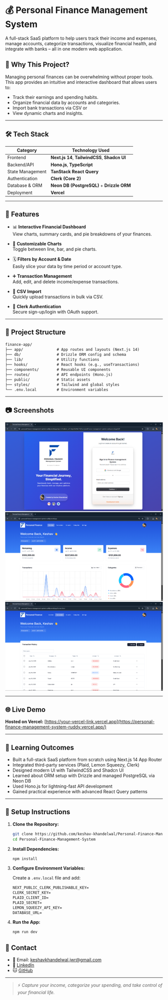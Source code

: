 # 💰 Personal Finance Management System

A full-stack SaaS platform to help users track their income and expenses, manage accounts, categorize transactions, visualize financial health, and integrate with banks – all in one modern web application.

## 🧠 Why This Project?

Managing personal finances can be overwhelming without proper tools. This app provides an intuitive and interactive dashboard that allows users to:
- Track their earnings and spending habits.
- Organize financial data by accounts and categories.
- Import bank transactions via CSV or
- View dynamic charts and insights.

---

## 🛠️ Tech Stack

| Category               | Technology Used                         |
|------------------------|------------------------------------------|
| Frontend               | **Next.js 14**, **TailwindCSS**, **Shadcn UI** |
| Backend/API            | **Hono.js**, **TypeScript**              |
| State Management       | **TanStack React Query**                |
| Authentication         | **Clerk (Core 2)**                      |
| Database & ORM         | **Neon DB (PostgreSQL)** + **Drizzle ORM** |
| Deployment             | **Vercel**                              |

---

## 🚀 Features

- 📊 **Interactive Financial Dashboard**  
  View charts, summary cards, and pie breakdowns of your finances.

- 🔁 **Customizable Charts**  
  Toggle between line, bar, and pie charts.

- 🗓 **Filters by Account & Date**  
  Easily slice your data by time period or account type.

- ➕ **Transaction Management**  
  Add, edit, and delete income/expense transactions.

- 📂 **CSV Import**  
  Quickly upload transactions in bulk via CSV.

- 🔐 **Clerk Authentication**  
  Secure sign-up/login with OAuth support.


---

## 📂 Project Structure

```
finance-app/
├── app/               # App routes and layouts (Next.js 14)
├── db/                # Drizzle ORM config and schema
├── lib/               # Utility functions
├── hooks/             # React hooks (e.g., useTransactions)
├── components/        # Reusable UI components
├── routes/            # API endpoints (Hono.js)
├── public/            # Static assets
├── styles/            # Tailwind and global styles
└── .env.local         # Environment variables
```

---

## 📷 Screenshots

![Login](https://raw.githubusercontent.com/keshav-khandelwal/keshav-khandelwal/refs/heads/main/Login.png)
![Dashboard](https://raw.githubusercontent.com/keshav-khandelwal/keshav-khandelwal/refs/heads/main/Dashboard.png)
![Transactions](https://raw.githubusercontent.com/keshav-khandelwal/keshav-khandelwal/refs/heads/main/Transactions.png)

---

## 🌐 Live Demo

**Hosted on Vercel:** [https://your-vercel-link.vercel.app](https://personal-finance-management-system-ruddy.vercel.app/)

---

## 🧪 Learning Outcomes

- Built a full-stack SaaS platform from scratch using Next.js 14 App Router
- Integrated third-party services (Plaid, Lemon Squeezy, Clerk)
- Designed modern UI with TailwindCSS and Shadcn UI
- Learned about ORM setup with Drizzle and managed PostgreSQL via Neon DB
- Used Hono.js for lightning-fast API development
- Gained practical experience with advanced React Query patterns

---

## 📝 Setup Instructions

1. **Clone the Repository:**
   ```bash
   git clone https://github.com/keshav-khandelwal/Personal-Finance-Management-System.git
   cd Personal-Finance-Management-System
   ```

2. **Install Dependencies:**
   ```bash
   npm install
   ```

3. **Configure Environment Variables:**

   Create a `.env.local` file and add:

   ```env
   NEXT_PUBLIC_CLERK_PUBLISHABLE_KEY=
   CLERK_SECRET_KEY=
   PLAID_CLIENT_ID=
   PLAID_SECRET=
   LEMON_SQUEEZY_API_KEY=
   DATABASE_URL=
   ```

4. **Run the App:**
   ```bash
   npm run dev
   ```



## 📩 Contact

- 📧 Email: keshavkhandelwal.jwr@gmail.com
- 💼 [LinkedIn](https://www.linkedin.com/in/keshav-khandelwal-kk/)
- 🐱 [GitHub](https://github.com/keshav-khandelwal)

---

> ⚡ _Capture your income, categorize your spending, and take control of your financial life._


